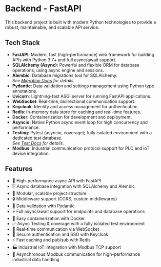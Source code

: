 # Backend - FastAPI

This backend project is built with modern Python technologies to provide a robust, maintainable, and scalable API service.

## Tech Stack

- **FastAPI**: Modern, fast (high-performance) web framework for building APIs with Python 3.7+ and full async/await support.
- **SQLAlchemy (Async)**: Powerful and flexible ORM for database operations, using async engine and sessions.
- **Alembic**: Database migrations tool for SQLAlchemy.  
  _See [Migration Docs](./migrations/README.md) for details._
- **Pydantic**: Data validation and settings management using Python type annotations.
- **Uvicorn**: Lightning-fast ASGI server for running FastAPI applications.
- **WebSocket**: Real-time, bidirectional communication support.
- **Keycloak**: Identity and access management for authentication.
- **Redis**: In-memory data store for caching and real-time features.
- **Docker**: Containerization for development and deployment.
- **Asyncio**: Native Python async event loop for high concurrency and performance.
- **Testing**: Pytest (asyncio, coverage); fully isolated environment with a dedicated test database.  
  _See [Test Docs](./tests/README.md) for details._
- **Modbus**: Industrial communication protocol support for PLC and IoT device integration.

## Features

- 🚀 High-performance async API with FastAPI
- 🗄️ Async database integration with SQLAlchemy and Alembic
- 🧩 Modular, scalable project structure
- 🔒 Middleware support (CORS, custom middlewares)
- 📝 Data validation with Pydantic
- ⚡ Full async/await support for endpoints and database operations
- 🐳 Easy containerization with Docker
- ✅ Async Testing & coverage with a fully isolated test environment
- 🔌 Real-time communication via WebSocket
- 🔐 Secure authentication and SSO with Keycloak
- ⚡ Fast caching and pub/sub with Redis
- 🏭 Industrial IoT integration with Modbus TCP support
- 🔄 Asynchronous Modbus communication for high-performance industrial data handling